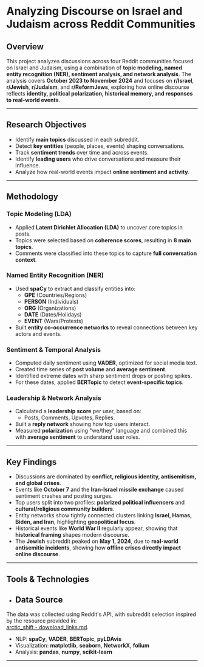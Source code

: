 # Analyzing Discourse on Israel and Judaism across Reddit Communities

## Overview
This project analyzes discussions across four Reddit communities focused on Israel and Judaism, using a combination of **topic modeling, named entity recognition (NER), sentiment analysis, and network analysis**. The analysis covers **October 2023 to November 2024** and focuses on **r/Israel**, **r/Jewish**, **r/Judaism**, and **r/ReformJews**, exploring how online discourse reflects **identity, political polarization, historical memory, and responses to real-world events**.

---

## Research Objectives
- Identify **main topics** discussed in each subreddit.
- Detect **key entities** (people, places, events) shaping conversations.
- Track **sentiment trends** over time and across events.
- Identify **leading users** who drive conversations and measure their influence.
- Analyze how real-world events impact **online sentiment and activity**.

---

## Methodology
### Topic Modeling (LDA)
- Applied **Latent Dirichlet Allocation (LDA)** to uncover core topics in posts.
- Topics were selected based on **coherence scores**, resulting in **8 main topics**.
- Comments were classified into these topics to capture **full conversation context**.

### Named Entity Recognition (NER)
- Used **spaCy** to extract and classify entities into:
    - **GPE** (Countries/Regions)
    - **PERSON** (Individuals)
    - **ORG** (Organizations)
    - **DATE** (Dates/Holidays)
    - **EVENT** (Wars/Protests)
- Built **entity co-occurrence networks** to reveal connections between key actors and events.

### Sentiment & Temporal Analysis
- Computed daily sentiment using **VADER**, optimized for social media text.
- Created time series of **post volume** and **average sentiment**.
- Identified extreme dates with sharp sentiment drops or posting spikes.
- For these dates, applied **BERTopic** to detect **event-specific topics**.

### Leadership & Network Analysis
- Calculated a **leadership score** per user, based on:
    - Posts, Comments, Upvotes, Replies.
- Built a **reply network** showing how top users interact.
- Measured **polarization** using "we/they" language and combined this with **average sentiment** to understand user roles.

---

## Key Findings
- Discussions are dominated by **conflict, religious identity, antisemitism, and global crises**.
- Events like **October 7** and the **Iran-Israel missile exchange** caused sentiment crashes and posting surges.
- Top users split into two profiles: **polarized political influencers** and **cultural/religious community builders**.
- Entity networks show tightly connected clusters linking **Israel, Hamas, Biden, and Iran**, highlighting **geopolitical focus**.
- Historical events like **World War II** regularly appear, showing that **historical framing** shapes modern discourse.
- The **Jewish** subreddit peaked on **May 1, 2024**, due to **real-world antisemitic incidents**, showing how **offline crises directly impact online discourse**.

---

## Tools & Technologies
- ## Data Source
The data was collected using Reddit's API, with subreddit selection inspired by the resource provided in:  
[arctic_shift - download_links.md](https://github.com/ArthurHeitmann/arctic_shift/blob/master/download_links.md).
- NLP: **spaCy**, **VADER**, **BERTopic**, **pyLDAvis**
- Visualization: **matplotlib**, **seaborn**, **NetworkX**, **folium**
- Analysis: **pandas**, **numpy**, **scikit-learn**

---
